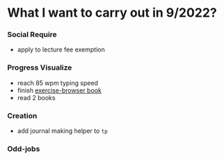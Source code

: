 # What I want to carry out in 9/2022?

### Social Require

- apply to lecture fee exemption

### Progress Visualize

- reach 85 wpm typing speed
- finish [exercise-browser book](https://browserbook.shift-js.info)
- read 2 books

### Creation

- add journal making helper to `tp`

### Odd-jobs
